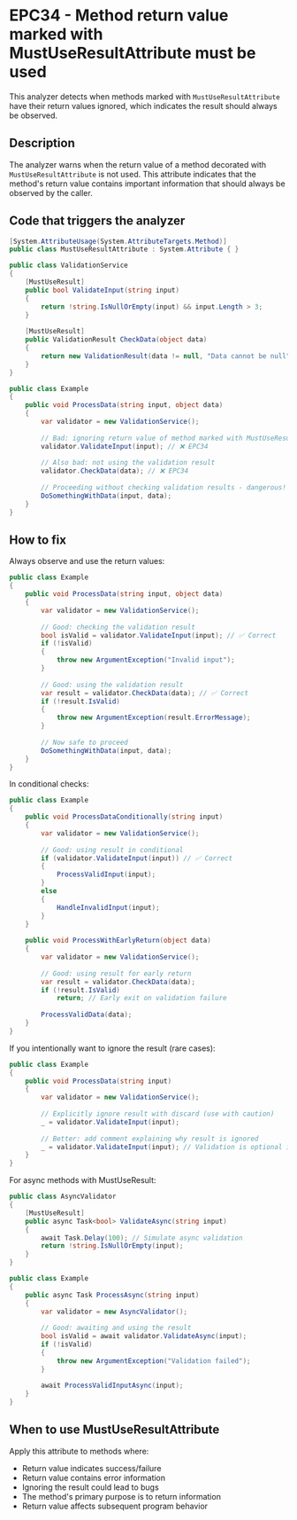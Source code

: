# EPC34 - Method return value marked with MustUseResultAttribute must be used

This analyzer detects when methods marked with `MustUseResultAttribute` have their return values ignored, which indicates the result should always be observed.

## Description

The analyzer warns when the return value of a method decorated with `MustUseResultAttribute` is not used. This attribute indicates that the method's return value contains important information that should always be observed by the caller.

## Code that triggers the analyzer

```csharp
[System.AttributeUsage(System.AttributeTargets.Method)]
public class MustUseResultAttribute : System.Attribute { }

public class ValidationService
{
    [MustUseResult]
    public bool ValidateInput(string input)
    {
        return !string.IsNullOrEmpty(input) && input.Length > 3;
    }
    
    [MustUseResult]
    public ValidationResult CheckData(object data)
    {
        return new ValidationResult(data != null, "Data cannot be null");
    }
}

public class Example
{
    public void ProcessData(string input, object data)
    {
        var validator = new ValidationService();
        
        // Bad: ignoring return value of method marked with MustUseResult
        validator.ValidateInput(input); // ❌ EPC34
        
        // Also bad: not using the validation result
        validator.CheckData(data); // ❌ EPC34
        
        // Proceeding without checking validation results - dangerous!
        DoSomethingWithData(input, data);
    }
}
```

## How to fix

Always observe and use the return values:

```csharp
public class Example
{
    public void ProcessData(string input, object data)
    {
        var validator = new ValidationService();
        
        // Good: checking the validation result
        bool isValid = validator.ValidateInput(input); // ✅ Correct
        if (!isValid)
        {
            throw new ArgumentException("Invalid input");
        }
        
        // Good: using the validation result
        var result = validator.CheckData(data); // ✅ Correct
        if (!result.IsValid)
        {
            throw new ArgumentException(result.ErrorMessage);
        }
        
        // Now safe to proceed
        DoSomethingWithData(input, data);
    }
}
```

In conditional checks:

```csharp
public class Example
{
    public void ProcessDataConditionally(string input)
    {
        var validator = new ValidationService();
        
        // Good: using result in conditional
        if (validator.ValidateInput(input)) // ✅ Correct
        {
            ProcessValidInput(input);
        }
        else
        {
            HandleInvalidInput(input);
        }
    }
    
    public void ProcessWithEarlyReturn(object data)
    {
        var validator = new ValidationService();
        
        // Good: using result for early return
        var result = validator.CheckData(data);
        if (!result.IsValid)
            return; // Early exit on validation failure
            
        ProcessValidData(data);
    }
}
```

If you intentionally want to ignore the result (rare cases):

```csharp
public class Example
{
    public void ProcessData(string input)
    {
        var validator = new ValidationService();
        
        // Explicitly ignore result with discard (use with caution)
        _ = validator.ValidateInput(input);
        
        // Better: add comment explaining why result is ignored
        _ = validator.ValidateInput(input); // Validation is optional in this context
    }
}
```

For async methods with MustUseResult:

```csharp
public class AsyncValidator
{
    [MustUseResult]
    public async Task<bool> ValidateAsync(string input)
    {
        await Task.Delay(100); // Simulate async validation
        return !string.IsNullOrEmpty(input);
    }
}

public class Example
{
    public async Task ProcessAsync(string input)
    {
        var validator = new AsyncValidator();
        
        // Good: awaiting and using the result
        bool isValid = await validator.ValidateAsync(input);
        if (!isValid)
        {
            throw new ArgumentException("Validation failed");
        }
        
        await ProcessValidInputAsync(input);
    }
}
```

## When to use MustUseResultAttribute

Apply this attribute to methods where:
- Return value indicates success/failure
- Return value contains error information
- Ignoring the result could lead to bugs
- The method's primary purpose is to return information
- Return value affects subsequent program behavior
